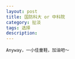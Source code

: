 ```yaml
---
layout: post
title: 国防科大 or 中科院
category: 扯淡
tags: 选择
description: 
---
```


<!--## 背景-->

<!--都已经准备考研，目标浙大，保底本校。可是生活给我开了一个小小的玩笑，我居然具备了外保的资格。我真的觉得我是踩狗屎了。由于之前很早就拿到了中科院的外推资格，所以还是很幸运的。后来，参加了国防科大的面试，也过了。所以，俩offer，选一。-->

<!--## 结果-->
<!--反正现在写这个文章的时候结果已经出来了，那就是我放弃了`军中清华`，选择了`中科院`。是对是错，我依旧不知道。-->

<!--## 最开始的想法-->
<!--*   国防科大很牛逼，而且老师都答应让我加入“银河”的研究队伍，计算机绝对是全国第一啊，连清华都需要靠边啊……-->
<!--*   中科院地理优势很好，北京啊，互联网扎堆的地方，各种奇人异事出现的地方，帝都啊……-->
<!--*   国防科大，军人，很酷，也很苦，一想想就很牛逼，一想想，就很苦逼……-->
<!--*   中科院，研究为主，自由度比国防科大略大。-->
<!--*   国防科大，家乡学校，家乡啊……-->
<!--*   你是男人啊……需要外出闯荡啊……而且，在北京见到的互联网，在长沙是见不到的……-->

<!--## 选择-->
<!--尊重自己内心最原始的想法，选择了中科院。打电话给国防科大老师说不去的时候，心里还是很揪心啊～就这么放弃了……-->

<!--## 军队-->
<!--其实去科大面试的时候就想着，我是陪朋友来打酱油的，`一入军队深似海，从此自由是路人`，呵呵～我的性格，不适合当兵啊……-->

<!--## 朋友-->
<!--很多好朋友只说了一句，“傻逼，放着国防科大不去，去中科院。”。。。。。这让我无比的彷徨和失落。。。但愿我这选择……-->

<!--## 小米工程师-->
<!--有幸帮助小米的hr组织了一下小米的校园招聘，跟几个工程师聊了一下。关于选择，他们建议我去中科院，他们说，虽然国防科大好，但是，在长沙的闭塞，尤其是军队性质，眼光绝对比不上在北京。以后出来站的高度也不一样。-->

<!--## 其实也就那么回事-->
<!--是啊，反正也不是什么特别大的事情，又不是中奖500W，只是读书而已，哪里都一样啦~安慰一下自己，接下来三年好好玩，其实也挺好的。学点东西呗～-->

<!--## 最后-->
<!--其实反正决定都已经做了，也不知道是对是错。对也好，不对也好，都是我最重要的选择之一。所以记下来。之所以写出来不是做作。实在是憋着也难受。其实后来想想，其实不也挺好的吗～-->

<!--## 一小佳-->

	Anyway，一小佳童鞋，加油吧～

